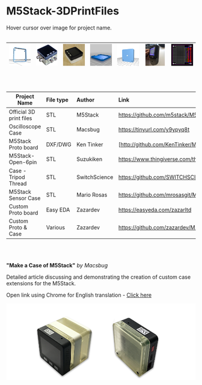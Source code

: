 # M5Stack-3DPrintFiles
Hover cursor over image for project name.
<br />
<br />

| ![M5Stack Proto](Images/M5Stack-OriginalDesign-Proto.png "M5Stack Proto - Official 3D Print Files") | ![Oscilloscope Case](Images/M5Stack-OscilloscopeCase.png "Oscilloscope Case - Official 3D Print Files") | ![Proto Board Case](Images/KarlNorway01.png "Proto Board Case") | ![M5Stack Open 6 Pin](Images/Suzukiken-Open-6pin.png "M5Stack Open 6 Pin")|![Case - Tripod Thread](Images/Switchscience-Tripod.png "Case - Tripod Thread")|![SensorCase](Images/SensorCase.png "M5Stack SensorCase")|![Custom Proto PCB](Images/Zazar-PCB.png "Custom Proto PCB")
|--------|-------|------|--------|-----|--------|--------|
  
<br />
<br />
  

|             Project Name           |  File type |  Author        | Link                                                            |
| ---------------------------------- |:---------- | :--------------| :---------------------------------------------------------      |
| Official 3D print files            | STL        | M5Stack        | https://github.com/m5stack/M5-hardware                          |
| Oscilloscope Case                  | STL        | Macsbug        | https://tinyurl.com/y9ypyq8t                                    | PrProto board case                   | STL        | Karl Norway    | https://www.thingiverse.com/thing:2754642                       |
| M5Stack Proto board                | DXF/DWG    | Ken Tinker     | [http://github.com/KenTinker/M5Stack-Prototype-ACAD]            |
| M5Stack-Open-6pin                  | STL        | Suzukiken      | https://www.thingiverse.com/thing:2800278                       |
| Case - Tripod Thread               | STL        | SwitchScience  | https://github.com/SWITCHSCIENCE/m5stack/tree/master/3D         |
| M5Stack Sensor Case                | STL        | Mario Rosas    | https://github.com/mrosasgit/M5Stack3D                          |
| Custom Proto board                 | Easy EDA   | Zazardev       | https://easyeda.com/zazarltd                                    |
| Custom Proto & Case                | Various    | Zazardev       | https://github.com/zazardev/M5Stack-Proto                       |
 
<br />
<br />

**"Make a Case of M5Stack"** *by Macsbug* <br />

Detailed article discussing and demonstrating the creation of custom case extensions for the M5Stack. <br />

Open link using Chrome for English translation  -  [Click here](https://macsbug.wordpress.com/2018/03/09/make-a-case-of-m5stack/)

![](Images/M5Stack-3DCase-Photo.png?raw=true)
